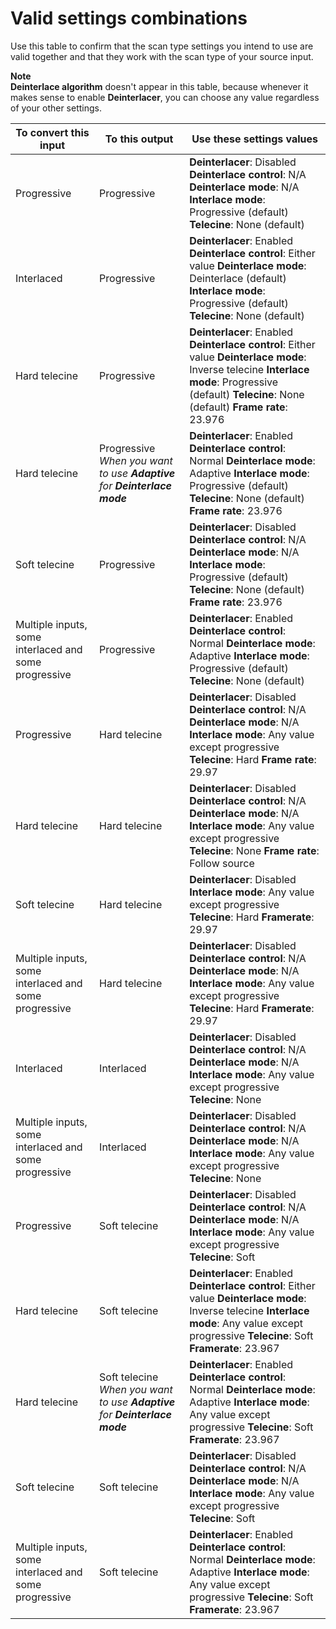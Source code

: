 # Valid settings combinations<a name="valid-settings-combinations"></a>

Use this table to confirm that the scan type settings you intend to use are valid together and that they work with the scan type of your source input\.

**Note**  
**Deinterlace algorithm** doesn't appear in this table, because whenever it makes sense to enable **Deinterlacer**, you can choose any value regardless of your other settings\.


| To convert this input | To this output | Use these settings values | 
| --- | --- | --- | 
|  Progressive  |  Progressive  |  **Deinterlacer**: Disabled **Deinterlace control**: N/A **Deinterlace mode**: N/A **Interlace mode**: Progressive \(default\) **Telecine**: None \(default\)  | 
|  Interlaced  |  Progressive  |  **Deinterlacer**: Enabled **Deinterlace control**: Either value **Deinterlace mode**: Deinterlace \(default\) **Interlace mode**: Progressive \(default\) **Telecine**: None \(default\)  | 
|  Hard telecine  |  Progressive  |  **Deinterlacer**: Enabled **Deinterlace control**: Either value **Deinterlace mode**: Inverse telecine **Interlace mode**: Progressive \(default\) **Telecine**: None \(default\) **Frame rate**: 23\.976  | 
|  Hard telecine  |  Progressive *When you want to use **Adaptive** for **Deinterlace mode***   |  **Deinterlacer**: Enabled **Deinterlace control**: Normal **Deinterlace mode**: Adaptive **Interlace mode**: Progressive \(default\) **Telecine**: None \(default\) **Frame rate**: 23\.976  | 
|  Soft telecine  |  Progressive  |  **Deinterlacer**: Disabled **Deinterlace control**: N/A **Deinterlace mode**: N/A **Interlace mode**: Progressive \(default\) **Telecine**: None \(default\) **Frame rate**: 23\.976  | 
|  Multiple inputs, some interlaced and some progressive   |  Progressive  |  **Deinterlacer**: Enabled **Deinterlace control**: Normal **Deinterlace mode**: Adaptive **Interlace mode**: Progressive \(default\) **Telecine**: None \(default\)  | 
|  Progressive  |  Hard telecine  |  **Deinterlacer**: Disabled **Deinterlace control**: N/A **Deinterlace mode**: N/A **Interlace mode**: Any value except progressive **Telecine**: Hard **Frame rate**: 29\.97  | 
|  Hard telecine  |  Hard telecine  |  **Deinterlacer**: Disabled **Deinterlace control**: N/A **Deinterlace mode**: N/A **Interlace mode**: Any value except progressive **Telecine**: None **Frame rate**: Follow source  | 
|  Soft telecine  |  Hard telecine  |  **Deinterlacer**: Disabled **Interlace mode**: Any value except progressive **Telecine**: Hard **Framerate**: 29\.97  | 
|  Multiple inputs, some interlaced and some progressive   |  Hard telecine  |  **Deinterlacer**: Disabled **Deinterlace control**: N/A **Deinterlace mode**: N/A **Interlace mode**: Any value except progressive **Telecine**: Hard **Framerate**: 29\.97  | 
|  Interlaced  |  Interlaced  |  **Deinterlacer**: Disabled **Deinterlace control**: N/A **Deinterlace mode**: N/A **Interlace mode**: Any value except progressive **Telecine**: None  | 
|  Multiple inputs, some interlaced and some progressive   |  Interlaced  |  **Deinterlacer**: Disabled **Deinterlace control**: N/A **Deinterlace mode**: N/A **Interlace mode**: Any value except progressive **Telecine**: None  | 
|  Progressive  |  Soft telecine  |  **Deinterlacer**: Disabled **Deinterlace control**: N/A **Deinterlace mode**: N/A **Interlace mode**: Any value except progressive **Telecine**: Soft  | 
|  Hard telecine  |  Soft telecine  |  **Deinterlacer**: Enabled **Deinterlace control**: Either value **Deinterlace mode**: Inverse telecine **Interlace mode**: Any value except progressive **Telecine**: Soft **Framerate**: 23\.967  | 
|  Hard telecine  |  Soft telecine *When you want to use **Adaptive** for **Deinterlace mode***  |  **Deinterlacer**: Enabled **Deinterlace control**: Normal **Deinterlace mode**: Adaptive **Interlace mode**: Any value except progressive **Telecine**: Soft **Framerate**: 23\.967  | 
|  Soft telecine  |  Soft telecine  |  **Deinterlacer**: Disabled **Deinterlace control**: N/A **Deinterlace mode**: N/A **Interlace mode**: Any value except progressive **Telecine**: Soft  | 
|  Multiple inputs, some interlaced and some progressive   |  Soft telecine   |  **Deinterlacer**: Enabled **Deinterlace control**: Normal **Deinterlace mode**: Adaptive **Interlace mode**: Any value except progressive **Telecine**: Soft **Framerate**: 23\.967  | 